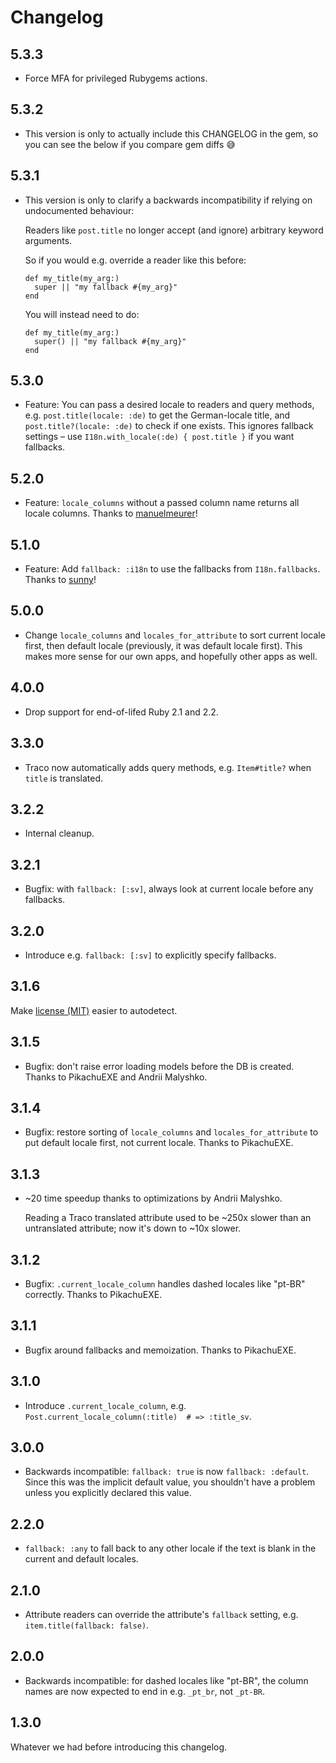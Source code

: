 # Changelog

## 5.3.3

* Force MFA for privileged Rubygems actions.

## 5.3.2

* This version is only to actually include this CHANGELOG in the gem, so you can see the below if you compare gem diffs 😅

## 5.3.1

* This version is only to clarify a backwards incompatibility if relying on undocumented behaviour:

  Readers like `post.title` no longer accept (and ignore) arbitrary keyword arguments.

  So if you would e.g. override a reader like this before:

      def my_title(my_arg:)
        super || "my fallback #{my_arg}"
      end

  You will instead need to do:

      def my_title(my_arg:)
        super() || "my fallback #{my_arg}"
      end

## 5.3.0

* Feature: You can pass a desired locale to readers and query methods, e.g. `post.title(locale: :de)` to get the German-locale title, and `post.title?(locale: :de)` to check if one exists. This ignores fallback settings – use `I18n.with_locale(:de) { post.title }` if you want fallbacks.

## 5.2.0

* Feature: `locale_columns` without a passed column name returns all locale columns. Thanks to [manuelmeurer](https://github.com/manuelmeurer)!

## 5.1.0

* Feature: Add `fallback: :i18n` to use the fallbacks from `I18n.fallbacks`. Thanks to [sunny](https://github.com/sunny)!

## 5.0.0

* Change `locale_columns` and `locales_for_attribute` to sort current locale first, then default locale (previously, it was default locale first). This makes more sense for our own apps, and hopefully other apps as well.

## 4.0.0

* Drop support for end-of-lifed Ruby 2.1 and 2.2.

## 3.3.0

* Traco now automatically adds query methods, e.g. `Item#title?` when `title` is translated.

## 3.2.2

* Internal cleanup.

## 3.2.1

* Bugfix: with `fallback: [:sv]`, always look at current locale before any fallbacks.

## 3.2.0

* Introduce e.g. `fallback: [:sv]` to explicitly specify fallbacks.

## 3.1.6

Make [license (MIT)](LICENSE.txt) easier to autodetect.

## 3.1.5

* Bugfix: don't raise error loading models before the DB is created. Thanks to PikachuEXE and Andrii Malyshko.

## 3.1.4

* Bugfix: restore sorting of `locale_columns` and `locales_for_attribute` to put default locale first, not current locale. Thanks to PikachuEXE.

## 3.1.3

 * ~20 time speedup thanks to optimizations by Andrii Malyshko.

   Reading a Traco translated attribute used to be ~250x slower than an untranslated attribute; now it's down to ~10x slower.

## 3.1.2

* Bugfix: `.current_locale_column` handles dashed locales like "pt-BR" correctly. Thanks to PikachuEXE.

## 3.1.1

* Bugfix around fallbacks and memoization. Thanks to PikachuEXE.

## 3.1.0

* Introduce `.current_locale_column`, e.g. `Post.current_locale_column(:title)  # => :title_sv`.

## 3.0.0

* Backwards incompatible: `fallback: true` is now `fallback: :default`. Since this was the implicit default value, you shouldn't have a problem unless you explicitly declared this value.

## 2.2.0

* `fallback: :any` to fall back to any other locale if the text is blank in the current and default locales.

## 2.1.0

* Attribute readers can override the attribute's `fallback` setting, e.g. `item.title(fallback: false)`.

## 2.0.0

* Backwards incompatible: for dashed locales like "pt-BR", the column names are now expected to end in e.g. `_pt_br`, not `_pt-BR`.

## 1.3.0

Whatever we had before introducing this changelog.
